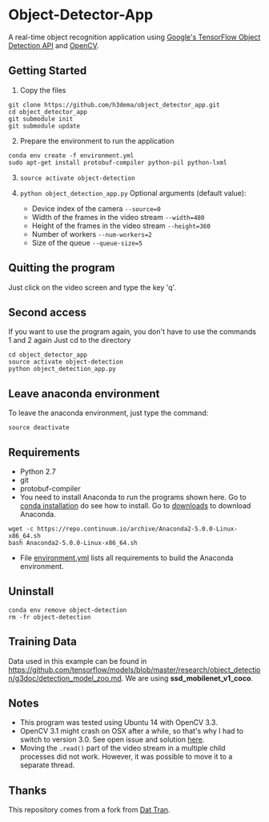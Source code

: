 # Object-Detector-App

A real-time object recognition application using [Google's TensorFlow Object Detection API](https://github.com/tensorflow/models/tree/master/object_detection) and [OpenCV](http://opencv.org/).

## Getting Started
1. Copy the files
```
git clone https://github.com/h3dema/object_detector_app.git
cd object_detector_app
git submodule init
git submodule update
```

2. Prepare the environment to run the application
```
conda env create -f environment.yml
sudo apt-get install protobuf-compiler python-pil python-lxml
```

3. `source activate object-detection`

4. `python object_detection_app.py`
    Optional arguments (default value):
    * Device index of the camera `--source=0`
    * Width of the frames in the video stream `--width=480`
    * Height of the frames in the video stream `--height=360`
    * Number of workers `--num-workers=2`
    * Size of the queue `--queue-size=5`

## Quitting the program

Just click on the video screen and type the key 'q'.

## Second access

If you want to use the program again, you don't have to use the commands 1 and 2 again
Just cd to the directory
```
cd object_detector_app
source activate object-detection
python object_detection_app.py
```

## Leave anaconda environment ##

To leave the anaconda environment, just type the command:
```
source deactivate
```

## Requirements

* Python 2.7
* git
* protobuf-compiler
* You need to install Anaconda to run the programs shown here. Go to [conda installation](https://conda.io/docs/user-guide/install/index.html) do see how to install. Go to [downloads](https://www.anaconda.com/download/) to download Anaconda.
```
wget -c https://repo.continuum.io/archive/Anaconda2-5.0.0-Linux-x86_64.sh
bash Anaconda2-5.0.0-Linux-x86_64.sh
```
* File [environment.yml](https://github.com/h3dema/object_detector_app/blob/master/environment.yml) lists all requirements to build the Anaconda environment.

## Uninstall ##

```
conda env remove object-detection
rm -fr object-detection
```

## Training Data ##

Data used in this example can be found in https://github.com/tensorflow/models/blob/master/research/object_detection/g3doc/detection_model_zoo.md. We are using **ssd_mobilenet_v1_coco**.

## Notes
- This program was tested using Ubuntu 14 with OpenCV 3.3.
- OpenCV 3.1 might crash on OSX after a while, so that's why I had to switch to version 3.0. See open issue and solution [here](https://github.com/opencv/opencv/issues/5874).
- Moving the `.read()` part of the video stream in a multiple child processes did not work. However, it was possible to move it to a separate thread.

## Thanks

This repository comes from a fork from [Dat Tran](http://www.dat-tran.com/).
